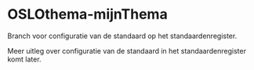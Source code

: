 # OSLOthema-mijnThema

Branch voor configuratie van de standaard op het standaardenregister.

Meer uitleg over configuratie van de standaard in het standaardenregister komt later.
